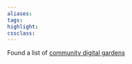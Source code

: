 ```yaml
---
aliases:  
tags:
highlight:  
cssclass:
---
```



Found a list of [community digital gardens](https://lukerambling.de/gardens/)
